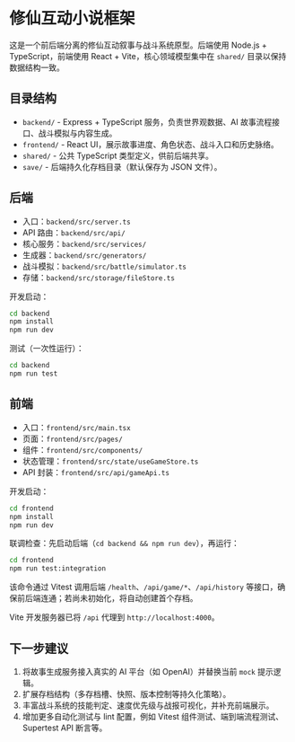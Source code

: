 # 修仙互动小说框架

这是一个前后端分离的修仙互动叙事与战斗系统原型。后端使用 Node.js + TypeScript，前端使用 React + Vite，核心领域模型集中在 `shared/` 目录以保持数据结构一致。

## 目录结构

- `backend/` - Express + TypeScript 服务，负责世界观数据、AI 故事流程接口、战斗模拟与内容生成。
- `frontend/` - React UI，展示故事进度、角色状态、战斗入口和历史脉络。
- `shared/` - 公共 TypeScript 类型定义，供前后端共享。
- `save/` - 后端持久化存档目录（默认保存为 JSON 文件）。

## 后端

- 入口：`backend/src/server.ts`
- API 路由：`backend/src/api/`
- 核心服务：`backend/src/services/`
- 生成器：`backend/src/generators/`
- 战斗模拟：`backend/src/battle/simulator.ts`
- 存储：`backend/src/storage/fileStore.ts`

开发启动：

```bash
cd backend
npm install
npm run dev
```

测试（一次性运行）：

```bash
cd backend
npm run test
```

## 前端

- 入口：`frontend/src/main.tsx`
- 页面：`frontend/src/pages/`
- 组件：`frontend/src/components/`
- 状态管理：`frontend/src/state/useGameStore.ts`
- API 封装：`frontend/src/api/gameApi.ts`

开发启动：

```bash
cd frontend
npm install
npm run dev
```

联调检查：先启动后端（`cd backend && npm run dev`），再运行：

```bash
cd frontend
npm run test:integration
```

该命令通过 Vitest 调用后端 `/health`、`/api/game/*`、`/api/history` 等接口，确保前后端连通；若尚未初始化，将自动创建首个存档。

Vite 开发服务器已将 `/api` 代理到 `http://localhost:4000`。

## 下一步建议

1. 将故事生成服务接入真实的 AI 平台（如 OpenAI）并替换当前 `mock` 提示逻辑。
2. 扩展存档结构（多存档槽、快照、版本控制等持久化策略）。
3. 丰富战斗系统的技能判定、速度优先级与战报可视化，并补充前端展示。
4. 增加更多自动化测试与 lint 配置，例如 Vitest 组件测试、端到端流程测试、Supertest API 断言等。